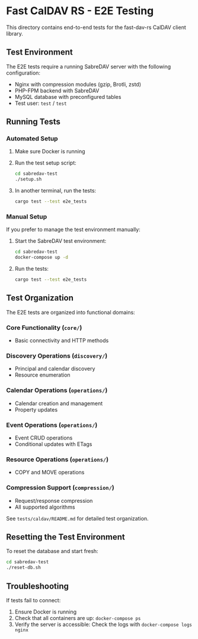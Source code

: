 # Fast CalDAV RS - E2E Testing

This directory contains end-to-end tests for the fast-dav-rs CalDAV client library.

## Test Environment

The E2E tests require a running SabreDAV server with the following configuration:
- Nginx with compression modules (gzip, Brotli, zstd)
- PHP-FPM backend with SabreDAV
- MySQL database with preconfigured tables
- Test user: `test` / `test`

## Running Tests

### Automated Setup

1. Make sure Docker is running
2. Run the test setup script:
   ```bash
   cd sabredav-test
   ./setup.sh
   ```

3. In another terminal, run the tests:
   ```bash
   cargo test --test e2e_tests
   ```

### Manual Setup

If you prefer to manage the test environment manually:

1. Start the SabreDAV test environment:
   ```bash
   cd sabredav-test
   docker-compose up -d
   ```

2. Run the tests:
   ```bash
   cargo test --test e2e_tests
   ```

## Test Organization

The E2E tests are organized into functional domains:

### Core Functionality (`core/`)
- Basic connectivity and HTTP methods

### Discovery Operations (`discovery/`)
- Principal and calendar discovery
- Resource enumeration

### Calendar Operations (`operations/`)
- Calendar creation and management
- Property updates

### Event Operations (`operations/`)
- Event CRUD operations
- Conditional updates with ETags

### Resource Operations (`operations/`)
- COPY and MOVE operations

### Compression Support (`compression/`)
- Request/response compression
- All supported algorithms

See `tests/caldav/README.md` for detailed test organization.

## Resetting the Test Environment

To reset the database and start fresh:
```bash
cd sabredav-test
./reset-db.sh
```

## Troubleshooting

If tests fail to connect:
1. Ensure Docker is running
2. Check that all containers are up: `docker-compose ps`
3. Verify the server is accessible: Check the logs with `docker-compose logs nginx`